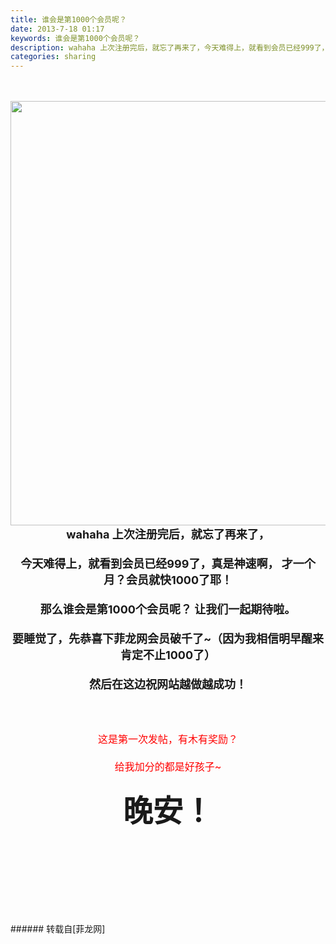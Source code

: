 ```yaml
---
title: 谁会是第1000个会员呢？
date: 2013-7-18 01:17
keywords: 谁会是第1000个会员呢？
description: wahaha 上次注册完后，就忘了再来了，今天难得上，就看到会员已经999了，真是神速啊， 才一个月？会员就快1000了耶！那么谁会是第1000个会员呢？ 让我们一起期待啦。要睡觉了，先恭喜下菲龙网会员破千了~（因为我相信明早醒来肯定不止1000了）然后在这边祝网站越做越成功！这是第一次发帖，有木有奖励？给我加分的都是好孩子~晚安！ 
categories: sharing
---
```

<td class="t_f" id="postmessage_23449">

<br/>
<br/>
<div align="center"><strong><font size="4">

<img aid="8149" class="zoom" data-cf-modified-688db6dd1efcf8a5ff6f5d71-="" file="data/attachment/forum/201307/18/011715zvubuiiuaeyauqqi.png" id="aimg_8149" inpost="1" onclick="" onmouseover="" src="http://www.flw.ph/data/attachment/forum/201307/18/011715zvubuiiuaeyauqqi.png" width="679" zoomfile="data/attachment/forum/201307/18/011715zvubuiiuaeyauqqi.png"/>


<br/>
wahaha 上次注册完后，就忘了再来了，<br/>
<br/>
今天难得上，就看到会员已经999了，真是神速啊， 才一个月？会员就快1000了耶！<br/>
<br/>
那么谁会是第1000个会员呢？ 让我们一起期待啦。<br/>
<br/>
要睡觉了，先恭喜下菲龙网会员破千了~（因为我相信明早醒来肯定不止1000了）<br/>
<br/>
然后在这边祝网站越做越成功！<br/>
<br/>
<img alt="" border="0" onclick="" onmouseover="" smilieid="256" src="static/image/smiley/Xiongmao/32.gif"/><br/>
<br/>
<br/>
</font></strong><font size="3"><font color="Red">这是第一次发帖，有木有奖励？<br/>
<br/>
给我加分的都是好孩子~</font></font><strong><font size="4"><br/>
<br/>
<font size="7">晚安！</font></font></strong><img alt="" border="0" onclick="" onmouseover="" smilieid="355" src="static/image/smiley/qq/73.gif"/><strong><font size="4"><br/>
<br/>
<br/>
<br/>
<br/>
<br/>
<br/>
<br/>
</font></strong></div><strong><font size="4"> </font></strong></td>
###### 转载自[菲龙网]